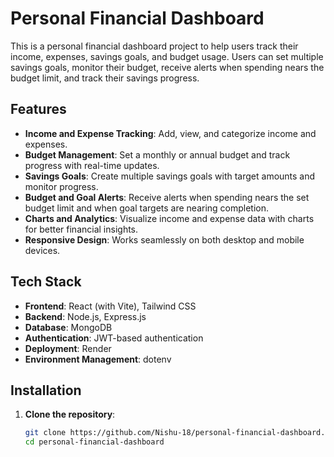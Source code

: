 # Personal Financial Dashboard

This is a personal financial dashboard project to help users track their income, expenses, savings goals, and budget usage. Users can set multiple savings goals, monitor their budget, receive alerts when spending nears the budget limit, and track their savings progress.

## Features

- **Income and Expense Tracking**: Add, view, and categorize income and expenses.
- **Budget Management**: Set a monthly or annual budget and track progress with real-time updates.
- **Savings Goals**: Create multiple savings goals with target amounts and monitor progress.
- **Budget and Goal Alerts**: Receive alerts when spending nears the set budget limit and when goal targets are nearing completion.
- **Charts and Analytics**: Visualize income and expense data with charts for better financial insights.
- **Responsive Design**: Works seamlessly on both desktop and mobile devices.

## Tech Stack

- **Frontend**: React (with Vite), Tailwind CSS
- **Backend**: Node.js, Express.js
- **Database**: MongoDB
- **Authentication**: JWT-based authentication
- **Deployment**: Render
- **Environment Management**: dotenv

## Installation

1. **Clone the repository**:
   ```bash
   git clone https://github.com/Nishu-18/personal-financial-dashboard.git
   cd personal-financial-dashboard
